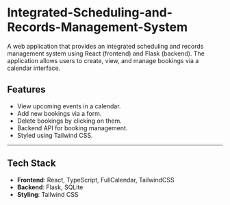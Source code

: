 # Integrated-Scheduling-and-Records-Management-System
A web application that provides an integrated scheduling and records management system using React (frontend) and Flask (backend). The application allows users to create, view, and manage bookings via a calendar interface.

## Features

- View upcoming events in a calendar.
- Add new bookings via a form.
- Delete bookings by clicking on them.
- Backend API for booking management.
- Styled using Tailwind CSS.

---

## Tech Stack

- **Frontend**: React, TypeScript, FullCalendar, TailwindCSS
- **Backend**: Flask, SQLite
- **Styling**: Tailwind CSS
